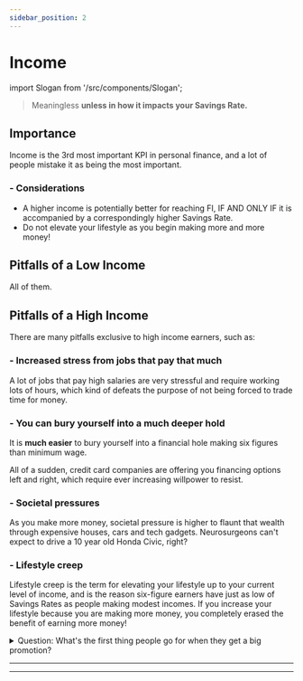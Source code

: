 ```yaml
---
sidebar_position: 2
---
```


# Income

import Slogan from '/src/components/Slogan';

>Meaningless **unless in how it impacts your Savings Rate.**

## Importance

Income is the 3rd most important KPI in personal finance, and a lot of people mistake it as being the most important.

### - Considerations

- A higher income is potentially better for reaching FI, IF AND ONLY IF it is accompanied by a correspondingly higher Savings Rate.
- Do not elevate your lifestyle as you begin making more and more money!

## Pitfalls of a Low Income

All of them. 

## Pitfalls of a High Income

There are many pitfalls exclusive to high income earners, such as:

### - Increased stress from jobs that pay that much

A lot of jobs that pay high salaries are very stressful and require working lots of hours, which kind of defeats the purpose of not being forced to trade time for money.

### - You can bury yourself into a much deeper hold

It is **much easier** to bury yourself into a financial hole making six figures than minimum wage. 

All of a sudden, credit card companies are offering you financing options left and right, which require ever increasing willpower to resist.

### - Societal pressures

As you make more money, societal pressure is higher to flaunt that wealth through expensive houses, cars and tech gadgets. Neurosurgeons can't expect to drive a 10 year old Honda Civic, right?

### - Lifestyle creep

Lifestyle creep is the term for elevating your lifestyle up to your current level of income, and is the reason six-figure earners have just as low of Savings Rates as people making modest incomes. If you increase your lifestyle because you are making more money, you completely erased the benefit of earning more money!

<details>
  <summary>Question: What's the first thing people go for when they get a big promotion?</summary>

- Nicer apartment
- Better car
- Fancy meals out 

The Big 3 expense categories often scale with your income, and should be avoided if possible.

</details>

---
<Slogan/>

---